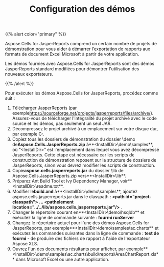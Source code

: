 ﻿---
title: Configuration des démos
type: docs
weight: 40
url: /fr/jasperreports/demos-setup/
---
{{% alert color="primary" %}}

Aspose.Cells for JasperReports comprend un certain nombre de projets de démonstration pour vous aider à démarrer l'exportation de rapports aux formats de document Excel Microsoft à partir de votre application.

Les démos fournies avec Aspose.Cells for JasperReports sont des démos JasperReports standard modifiées pour démontrer l'utilisation des nouveaux exportateurs.

{{% /alert %}}

Pour exécuter les démos Aspose.Cells for JasperReports, procédez comme suit :

1.  Télécharger JasperReports (par exemple<https://sourceforge.net/projects/jasperreports/files/archive/>). Assurez-vous de télécharger l'intégralité du projet archivé avec le code source et les démos, pas seulement un seul JAR.
1. Décompressez le projet archivé à un emplacement sur votre disque dur, par exemple C:\.
1.  Copiez tous les dossiers de démonstration du dossier \demo de**Aspose.Cells.JasperReports.zip** à**\<InstallDir>\demo\samples**, où "\<InstallDir>" est l'emplacement dans lequel vous avez décompressé JasperReports. Cette étape est nécessaire car les scripts de construction de démonstration reposent sur la structure de dossiers de JasperReports, sinon vous devrez modifier les scripts de construction.
1.  Copie**aspose.cells.jasperreports.jar** du dossier \lib de Aspose.Cells.JasperReports.zip vers**\<InstallDir>\lib**.
1.  Préparez Ant Build Tool et Ivy Dependency Manager, voir**\<InstallDir>\readme.txt**.
1.  Modifier le**build.xml** à**\<InstallDir>\demo\samples**, ajoutez aspose.cells.jasperreports.jar dans le classpath :
   **\<path id="project-classpath"> ... \<pathelement location="../../lib/aspose.cells.jasperreports.jar"/> </path>**.
1.  Changer le répertoire courant en**\<InstallDir>\demo\hsqldb** et exécutez la ligne de commande suivante :
   **fourmi runServer**
1.  Changez le répertoire actuel pour l'une des démos Aspose.Cells for JasperReports, par exemple**\<InstallDir>\demo\samples\ac.charts** et exécutez les commandes suivantes dans la ligne de commande :
   **test de fourmi** - de produire des fichiers de rapport à l'aide de l'exportateur Aspose XLS.
1.  Ouvrez l'un des documents résultants pour afficher, par exemple**\<InstallDir>\demo\samples\ac.charts\build\reports\AreaChartReport.xls** dans Microsoft Excel ou une autre application.
